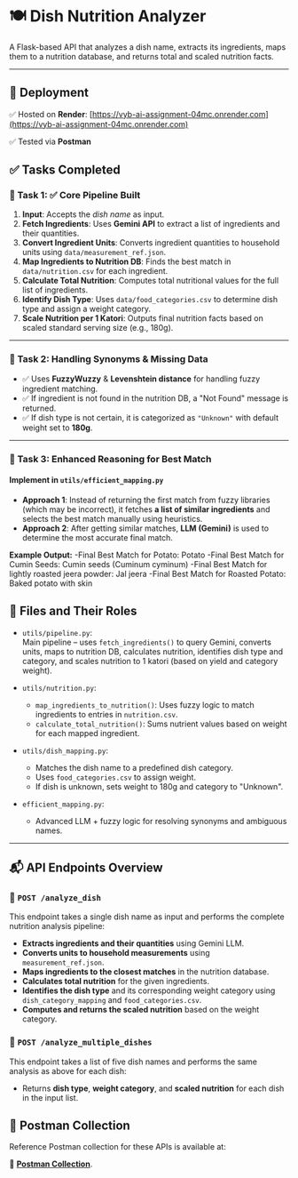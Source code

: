 # 🍽️ Dish Nutrition Analyzer

A Flask-based API that analyzes a dish name, extracts its ingredients, maps them to a nutrition database, and returns total and scaled nutrition facts.

---

## 🚀 Deployment

✅ Hosted on **Render**: [https://vyb-ai-assignment-04mc.onrender.com](https://vyb-ai-assignment-04mc.onrender.com)

✅ Tested via **Postman**

## ✅ Tasks Completed

###  🧠 Task 1: ✅ Core Pipeline Built

1. **Input**: Accepts the *dish name* as input.
2. **Fetch Ingredients**: Uses **Gemini API** to extract a list of ingredients and their quantities.
3. **Convert Ingredient Units**: Converts ingredient quantities to household units using `data/measurement_ref.json`.
4. **Map Ingredients to Nutrition DB**: Finds the best match in `data/nutrition.csv` for each ingredient.
5. **Calculate Total Nutrition**: Computes total nutritional values for the full list of ingredients.
6. **Identify Dish Type**: Uses `data/food_categories.csv` to determine dish type and assign a weight category.
7. **Scale Nutrition per 1 Katori**: Outputs final nutrition facts based on scaled standard serving size (e.g., 180g).

---


### 🧩 Task 2: Handling Synonyms & Missing Data

- ✅ Uses **FuzzyWuzzy** & **Levenshtein distance** for handling fuzzy ingredient matching.
- ✅ If ingredient is not found in the nutrition DB, a "Not Found" message is returned.
- ✅ If dish type is not certain, it is categorized as `"Unknown"` with default weight set to **180g**.

---

### 🧠 Task 3: Enhanced Reasoning for Best Match

#### Implement in `utils/efficient_mapping.py`

- **Approach 1**: Instead of returning the first match from fuzzy libraries (which may be incorrect), it fetches **a list of similar ingredients** and selects the best match manually using heuristics.
- **Approach 2**: After getting similar matches, **LLM (Gemini)** is used to determine the most accurate final match.

**Example Output:** 
-Final Best Match for Potato: Potato
-Final Best Match for Cumin Seeds: Cumin seeds (Cuminum cyminum)
-Final Best Match for lightly roasted jeera powder: Jal jeera
-Final Best Match for Roasted Potato: Baked potato with skin

## 📌 Files and Their Roles

- `utils/pipeline.py`:  
  Main pipeline – uses `fetch_ingredients()` to query Gemini, converts units, maps to nutrition DB, calculates nutrition, identifies dish type and category, and scales nutrition to 1 katori (based on yield and category weight).

- `utils/nutrition.py`:  
  - `map_ingredients_to_nutrition()`: Uses fuzzy logic to match ingredients to entries in `nutrition.csv`.  
  - `calculate_total_nutrition()`: Sums nutrient values based on weight for each mapped ingredient.

- `utils/dish_mapping.py`:  
  - Matches the dish name to a predefined dish category.
  - Uses `food_categories.csv` to assign weight.
  - If dish is unknown, sets weight to 180g and category to "Unknown".

- `efficient_mapping.py`:  
  - Advanced LLM + fuzzy logic for resolving synonyms and ambiguous names.

---

## 📬 API Endpoints Overview

### 🧪 `POST /analyze_dish`

This endpoint takes a single dish name as input and performs the complete nutrition analysis pipeline:

- **Extracts ingredients and their quantities** using Gemini LLM.
- **Converts units to household measurements** using `measurement_ref.json`.
- **Maps ingredients to the closest matches** in the nutrition database.
- **Calculates total nutrition** for the given ingredients.
- **Identifies the dish type** and its corresponding weight category using `dish_category_mapping` and `food_categories.csv`.
- **Computes and returns the scaled nutrition** based on the weight category.

### 🧪 `POST /analyze_multiple_dishes`

This endpoint takes a list of five dish names and performs the same analysis as above for each dish:

- Returns **dish type**, **weight category**, and **scaled nutrition** for each dish in the input list.

## 🔗 Postman Collection

Reference Postman collection for these APIs is available at:

🔗 **[Postman Collection](https://github.com/ShivamaniG/Vyb-AI-Assignment/blob/main/Vyb_Assignment.postman_collection.json)**.




